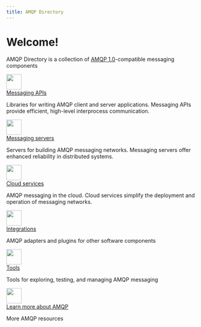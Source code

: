 ```yaml
---
title: AMQP Directory
---
```


<div id="-overview" markdown="1">
<div id="-opener" markdown="1">
<div id="-welcome" markdown="1">

# Welcome!

</div>
<div id="-purpose" markdown="1">

AMQP Directory is a collection of
[AMQP 1.0](https://www.amqp.org/)-compatible messaging components

</div>
</div>
<div class="category">
  <a class="category-icon" href="apis.html"><img src="images/icons/api.svg" height="40" width="40"/></a>
  <div class="category-text">
    <a class="category-name" href="apis.html">Messaging APIs</a>
    <p class="category-description">
      Libraries for writing AMQP client and server applications.  Messaging
      APIs provide efficient, high-level interprocess communication.
    </p>
  </div>
</div>
<div class="category">
  <a class="category-icon" href="servers.html"><img src="images/icons/server.svg" height="40" width="40"/></a>
  <div class="category-text">
    <a class="category-name" href="servers.html">Messaging servers</a>
    <p class="category-description">
      Servers for building AMQP messaging networks.  Messaging servers offer
      enhanced reliability in distributed systems.
    </p>
  </div>
</div>
<div class="category">
  <a class="category-icon" href="services.html"><img src="images/icons/service.svg" height="40" width="40"/></a>
  <div class="category-text">
    <a class="category-name" href="services.html">Cloud services</a>
    <p class="category-description">
      AMQP messaging in the cloud.  Cloud services simplify the deployment
      and operation of messaging networks.
    </p>
  </div>
</div>
<div class="category">
  <a class="category-icon" href="integrations.html"><img src="images/icons/integration.svg" height="40" width="40"/></a>
  <div class="category-text">
    <a class="category-name" href="integrations.html">Integrations</a>
    <p class="category-description">
      AMQP adapters and plugins for other software components
    </p>
  </div>
</div>
<div class="category">
  <a class="category-icon" href="tools.html"><img src="images/icons/tool.svg" height="40" width="40"/></a>
  <div class="category-text">
    <a class="category-name" href="tools.html">Tools</a>
    <p class="category-description">
      Tools for exploring, testing, and managing AMQP messaging
    </p>
  </div>
</div>
<div class="category">
  <a class="category-icon" href="more.html"><img src="images/icons/resource.svg" height="40" width="40"/></a>
  <div class="category-text">
    <a class="category-name" href="more.html">Learn more about AMQP</a>
    <p class="category-description">
      More AMQP resources
    </p>
  </div>
</div>
</div>
